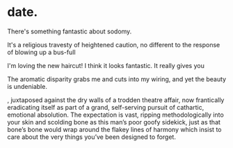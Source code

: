 # date.


<!-- Opening Monologue -->

There's something fantastic about sodomy.

It's a religious travesty of heightened caution, no different to the response of blowing up a bus-full


<!-- Opening Monologue -->

I'm loving the new haircut! I think it looks fantastic. It really gives you





The aromatic disparity grabs me and cuts into my wiring, and yet the beauty is undeniable.



, juxtaposed against the dry walls of a trodden theatre affair, now frantically eradicating itself as part of a grand, self-serving pursuit of cathartic, emotional absolution. The expectation is vast, ripping methodologically into your skin and scolding bone as this man’s poor goofy sidekick, just as that bone’s bone would wrap around the flakey lines of harmony which insist to care about the very things you’ve been designed to forget.
